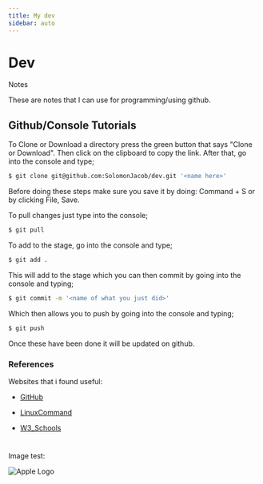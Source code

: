 ```yaml
---
title: My dev 
sidebar: auto
---
```

# Dev

Notes

These are notes that I can use for programming/using github.

## Github/Console Tutorials

To Clone or Download a directory press the green button that says "Clone or Download". Then click on the clipboard to copy the link. After that, go into the console and type;

```sh
$ git clone git@github.com:SolomonJacob/dev.git '<name here>'
```

Before doing these steps make sure you save it by doing: Command + S or by clicking File, Save.

To pull changes just type into the console;

```sh
$ git pull
```

To add to the stage, go into the console and type;

```sh
$ git add .
```
This will add to the stage which you can then commit by going into the console and typing;

```sh
$ git commit -m '<name of what you just did>'
```

Which then allows you to push by going into the console and typing;

```sh
$ git push
```

Once these have been done it will be updated on github.

### References

Websites that i found useful:

* [GitHub](http://github.com)

* [LinuxCommand](http://linuxcommand.org/lc3_learning_the_shell.php)

* [W3_Schools](https://www.w3schools.com/)

#

Image test:

![Apple Logo](https://image.freepik.com/free-icon/apple-logo_318-40184.jpg)
